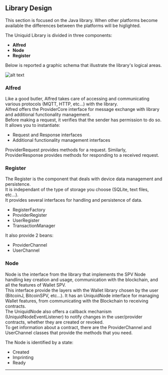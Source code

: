Library Design
---

This section is focused on the Java library. When other platforms become available the differences between the platforms will be higlighted.

The Uniquid Library is divided in three components:

* **Alfred**
* **Node**
* **Register**

Below is reported a graphic schema  that illustrate the library's logical areas.

![alt text](../img/C5tschema_cut.png "Library Schema")

### Alfred
Like a good butler, Alfred takes care of accessing and communicating various protocols (MQTT, HTTP, etc...) with the library.<br>
Alfred offers the ProviderCore interface for message exchange with library and additional functionality management.<br>
Before making a request, it verifies that the sender has permission to do so. It allows you to instantiate:

* Request and Response interfaces
* Additional functionality management interfaces
    
ProviderRequest provides methods for a request. Similarly, ProviderResponse provides methods for responding to a received request.

### Register
The Register is the component that deals with device data management and persistence.<br> 
It is independant of the type of storage you choose (SQLite, text files, etc...).<br>
It provides several interfaces for handling and persistence of data.<br> 

* RegisterFactory
* ProviderRegister
* UserRegister
* TransactionManager

It also provide 2 beans:

* ProviderChannel
* UserChannel

### Node
Node is the interface from the library that implements the SPV Node handling key creation and usage, communication with the blockchain, and all the features of Wallet SPV.<br>
This interface provide the layers with the Wallet library chosen by the user (BitcoinJ, BitcoinSPV, etc...).
It has an UniquidNode interface for managing Wallet features, from communicating with the Blockchain to receiving contracts.<br> 
The UniquidNode also offers a callback mechanism (UniquidNodeEventListener) to notify changes in the user/provider contracts, whether they are created or revoked.<br>
To get information about a contract, there are the ProviderChannel and UserChannel classes that provide the methods that you need.

The Node is identified by a state:

* Created
* Imprinting
* Ready
___
